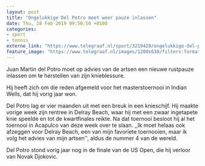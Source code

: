 ```yaml
---
layout: post
title: "Ongelukkige Del Potro moet weer pauze inlassen"
date: Thu, 28 Feb 2019 09:50:50 +0100
categories: 
- sport 
- tennis 
externe_link: "https://www.telegraaf.nl/sport/3219429/ongelukkige-del-potro-moet-weer-pauze-inlassen"
feature_image: "https://www.telegraaf.nl/images/1200x630/filters:format(jpeg):quality(80)/cdn-kiosk-api.telegraaf.nl/472b077e-3b3c-11e9-9164-cd70ab05ec96.jpg"
---
```


<p class="intro">Juan Martin del Potro moet op advies van de artsen een nieuwe rustpauze inlassen om te herstellen van zijn knieblessure.</p> <p>Hij heeft zich om die reden afgemeld voor het masterstoernooi in Indian Wells, dat hij vorig jaar won.</p><p>Del Potro lag er vier maanden uit met een breuk in een knieschijf. Hij maakte vorige week zijn rentree in Delray Beach, waar hij met een zwaar ingetapete knie speelde en tot de kwartfinales reikte. Na dat toernooi besloot hij al het toernooi in Acapulco van deze week over te slaan. ,,Ik moet helaas ook afzeggen voor Delray Beach, een van mijn favoriete toernooien, maar ik volg het advies van mijn artsen'', aldus de nummer 4 van de wereld.</p><p>Del Potro stond vorig jaar nog in de finale van de US Open, die hij verloor van Novak Djokovic.</p>
